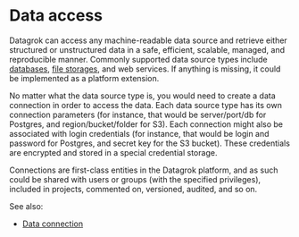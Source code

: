 <!-- TITLE: Access -->
<!-- SUBTITLE: -->

# Data access

Datagrok can access any machine-readable data source and retrieve either structured or unstructured data in a safe,
efficient, scalable, managed, and reproducible manner. Commonly supported data source types include
[databases](data-connection.md#connectors),
[file storages](file-shares.md), and web services. If anything is missing, it could be implemented as a platform
extension.

No matter what the data source type is, you would need to create a data connection in order to access the data. Each
data source type has its own connection parameters (for instance, that would be server/port/db for Postgres, and
region/bucket/folder for S3). Each connection might also be associated with login credentials (for instance, that would
be login and password for Postgres, and secret key for the S3 bucket). These credentials are encrypted and stored in a
special credential storage.

Connections are first-class entities in the Datagrok platform, and as such could be shared with users or groups (with
the specified privileges), included in projects, commented on, versioned, audited, and so on.

See also:

* [Data connection](data-connection.md)
